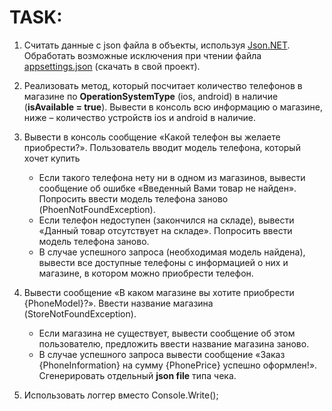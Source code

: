 # TASK:

1. Считать данные с json файла в объекты, используя [Json.NET](https://www.newtonsoft.com/json). Обработать возможные исключения при чтении файла [appsettings.json](https://drive.google.com/file/d/1Yqdx6ircs1k6RElMkPAOV4jKsAf7J-yj/view) (скачать в свой проект).

2.  Реализовать метод, который посчитает количество телефонов в магазине по **OperationSystemType** (ios, android) в наличие (**isAvailable = true**). Вывести в консоль всю информацию о магазине, ниже – количество устройств ios и android в наличие.

3.  Вывести в консоль сообщение «Какой телефон вы желаете приобрести?». 
Пользователь вводит модель телефона, который хочет купить
     * Если такого телефона нету ни в одном из магазинов, вывести сообщение об ошибке «Введенный Вами товар не найден». Попросить ввести модель телефона заново (PhoenNotFoundException).
     * Если телефон недоступен (закончился на складе), вывести «Данный товар отсутствует на складе». Попросить ввести модель телефона заново.
     * В случае успешного запроса (необходимая модель найдена), вывести все доступные телефоны с информацией о них и магазине, в котором можно приобрести телефон.

4.  Вывести сообщение «В каком магазине вы хотите приобрести {PhoneModel}?». 
Ввести название магазина (StoreNotFoundException).
     * Если магазина не существует, вывести сообщение об этом пользователю, предложить ввести название магазина заново.
     * В случае успешного запроса вывести сообщение «Заказ {PhoneInformation} на сумму {PhonePrice} успешно оформлен!». Сгенерировать отдельный **json file** типа чека. 

5.  Использовать логгер вместо Console.Write();
